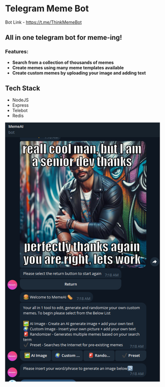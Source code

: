 # Telegram Meme Bot

Bot Link - https://t.me/ThinkMemeBot

## All in one telegram bot for meme-ing!

### Features:
- **Search from a collection of thousands of memes**
- **Create memes using many meme templates available**
- **Create custom memes by uploading your image and adding text**

## Tech Stack

- NodeJS
- Express
- Telebot
- Redis

![MEME AI](https://github.com/Det-Tech/Tg-Meme-Bot/blob/main/capture.png?raw=true)

 
